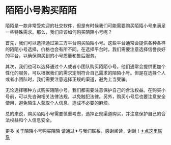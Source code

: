 # 陌陌小号购买陌陌

陌陌是一款非常受欢迎的社交软件，但是有时候我们可能需要购买陌陌小号来满足一些特殊需求。那么，我们应该如何购买陌陌小号呢？

首先，我们可以选择通过第三方平台购买陌陌小号。这些平台通常会提供各种各样的陌陌小号选择，价格也会有所不同。在选择平台时，我们需要注意选择信誉良好的平台，以确保购买到的小号质量和售后服务。

其次，我们也可以选择通过个人或者小团队购买陌陌小号。他们通常会提供更加个性化的服务，可以根据我们的需求定制符合自己需求的陌陌小号。但是在选择个人或者小团队时，我们需要注意选择正规的渠道，避免上当受骗。

无论选择哪种方式购买陌陌小号，我们都需要注意保护自己的合法权益。在购买小号前，可以先咨询相关法律法规，以免触犯法律。另外，购买小号后也要注意安全使用，避免陌生人获取个人信息，造成不必要的麻烦。

总的来说，购买陌陌小号需要慎重考虑，选择正规渠道购买，并注意保护自己的合法权益和个人信息安全。

更多 关于陌陌小号购买陌陌 请通过✈与我们联系，感谢阅读，谢谢！[✈点这里联系](https://www.k02.cc)